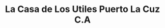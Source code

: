 ---
title: "La Casa de Los Utiles Puerto La Cuz C.A"
url: /puerto-la-cruz/la-casa-de-los-utiles-puerto-la-cuz-c-a/
shop: menaje del hogar
---